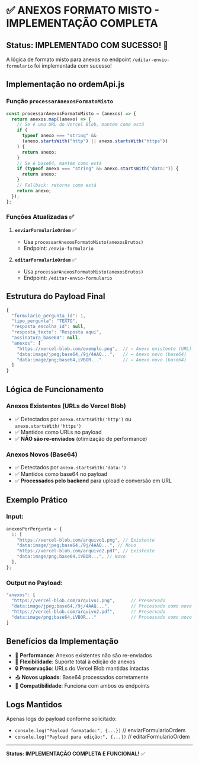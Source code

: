 # ✅ ANEXOS FORMATO MISTO - IMPLEMENTAÇÃO COMPLETA

## Status: IMPLEMENTADO COM SUCESSO! 🎉

A lógica de formato misto para anexos no endpoint `/editar-envio-formulario` foi implementada com sucesso!

## Implementação no ordemApi.js

### Função `processarAnexosFormatoMisto`

```javascript
const processarAnexosFormatoMisto = (anexos) => {
  return anexos.map((anexo) => {
    // Se é uma URL do Vercel Blob, mantém como está
    if (
      typeof anexo === "string" &&
      (anexo.startsWith("http") || anexo.startsWith("https"))
    ) {
      return anexo;
    }
    // Se é base64, mantém como está
    if (typeof anexo === "string" && anexo.startsWith("data:")) {
      return anexo;
    }
    // Fallback: retorna como está
    return anexo;
  });
};
```

### Funções Atualizadas ✅

1. **`enviarFormularioOrdem`** ✅

   - Usa `processarAnexosFormatoMisto(anexosBrutos)`
   - Endpoint: `/envio-formulario`

2. **`editarFormularioOrdem`** ✅
   - Usa `processarAnexosFormatoMisto(anexosBrutos)`
   - Endpoint: `/editar-envio-formulario`

## Estrutura do Payload Final

```javascript
{
  "formulario_pergunta_id": 1,
  "tipo_pergunta": "TEXTO",
  "resposta_escolha_id": null,
  "resposta_texto": "Resposta aqui",
  "assinatura_base64": null,
  "anexos": [
    "https://vercel-blob.com/exemplo.png",  // ← Anexo existente (URL)
    "data:image/jpeg;base64,/9j/4AAQ...",   // ← Anexo novo (base64)
    "data:image/png;base64,iVBOR..."        // ← Anexo novo (base64)
  ]
}
```

## Lógica de Funcionamento

### Anexos Existentes (URLs do Vercel Blob)

- ✅ Detectados por `anexo.startsWith('http')` ou `anexo.startsWith('https')`
- ✅ Mantidos como URLs no payload
- ✅ **NÃO são re-enviados** (otimização de performance)

### Anexos Novos (Base64)

- ✅ Detectados por `anexo.startsWith('data:')`
- ✅ Mantidos como base64 no payload
- ✅ **Processados pelo backend** para upload e conversão em URL

## Exemplo Prático

### Input:

```javascript
anexosPorPergunta = {
  1: [
    "https://vercel-blob.com/arquivo1.png", // Existente
    "data:image/jpeg;base64,/9j/4AAQ...", // Novo
    "https://vercel-blob.com/arquivo2.pdf", // Existente
    "data:image/png;base64,iVBOR...", // Novo
  ],
};
```

### Output no Payload:

```javascript
"anexos": [
  "https://vercel-blob.com/arquivo1.png",      // Preservado
  "data:image/jpeg;base64,/9j/4AAQ...",        // Processado como novo
  "https://vercel-blob.com/arquivo2.pdf",      // Preservado
  "data:image/png;base64,iVBOR..."             // Processado como novo
]
```

## Benefícios da Implementação

- 🚀 **Performance**: Anexos existentes não são re-enviados
- 📁 **Flexibilidade**: Suporte total à edição de anexos
- 🔒 **Preservação**: URLs do Vercel Blob mantidas intactas
- 📤 **Novos uploads**: Base64 processados corretamente
- 🎯 **Compatibilidade**: Funciona com ambos os endpoints

## Logs Mantidos

Apenas logs do payload conforme solicitado:

- `console.log("Payload formatado:", {...})` // enviarFormularioOrdem
- `console.log("Payload para edição:", {...})` // editarFormularioOrdem

---

**Status: IMPLEMENTAÇÃO COMPLETA E FUNCIONAL!** ✅
